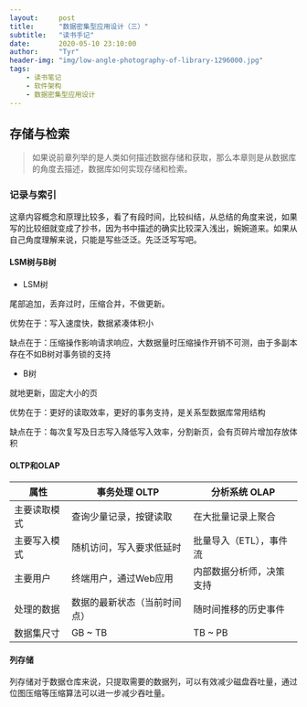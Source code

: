 ```yaml
---
layout:     post
title:      "数据密集型应用设计（三）"
subtitle:   "读书手记"
date:       2020-05-10 23:10:00
author:     "Tyr"
header-img: "img/low-angle-photography-of-library-1296000.jpg"
tags:
    - 读书笔记
    - 软件架构
    - 数据密集型应用设计
---
```


## 存储与检索

> 如果说前章列举的是人类如何描述数据存储和获取，那么本章则是从数据库的角度去描述，数据库如何实现存储和检索。

### 记录与索引

这章内容概念和原理比较多，看了有段时间，比较纠结，从总结的角度来说，如果写的比较细就变成了抄书，因为书中描述的确实比较深入浅出，婉婉道来。如果从自己角度理解来说，只能是写些泛泛。先泛泛写写吧。

#### LSM树与B树

 - LSM树

尾部追加，丢弃过时，压缩合并，不做更新。

优势在于：写入速度快，数据紧凑体积小

缺点在于：压缩操作影响请求响应，大数据量时压缩操作开销不可测，由于多副本存在不如B树对事务锁的支持

- B树

就地更新，固定大小的页

优势在于：更好的读取效率，更好的事务支持，是关系型数据库常用结构

缺点在于：每次复写及日志写入降低写入效率，分割新页，会有页碎片增加存放体积

#### OLTP和OLAP

| 属性 | 事务处理 OLTP | 分析系统 OLAP |
| ------ | ------ | ------ |
|主要读取模式 |查询少量记录，按键读取 | 在大批量记录上聚合
|主要写入模式 | 随机访问，写入要求低延时  | 批量导入（ETL），事件流
|主要用户 |终端用户，通过Web应用 | 内部数据分析师，决策支持
|处理的数据 | 数据的最新状态（当前时间点）| 随时间推移的历史事件
|数据集尺寸 | GB ~ TB | TB ~ PB

#### 列存储

列存储对于数据仓库来说，只提取需要的数据列，可以有效减少磁盘吞吐量，通过位图压缩等压缩算法可以进一步减少吞吐量。